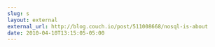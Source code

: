 ```yaml
---
slug: s
layout: external
external_url: http://blog.couch.io/post/511008668/nosql-is-about
date: 2010-04-10T13:15:05-05:00
---
```

